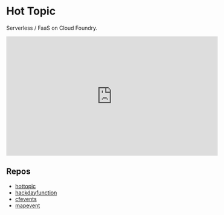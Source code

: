 # Hot Topic

Serverless / FaaS on Cloud Foundry.

<iframe width="560" height="315" src="https://www.youtube.com/embed/vJsmE88ROa8" frameborder="0" allowfullscreen></iframe>

## Repos

* [hottopic](https://github.com/teddyking/hottopic)
* [hackdayfunction](https://github.com/Samze/hackdayfunction)
* [cfevents](https://github.com/Samze/cfevents)
* [mapevent](https://github.com/Samze/mapevent)
